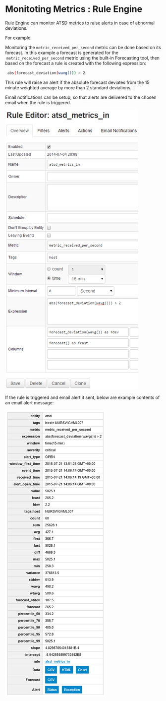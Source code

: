 # Monitoting Metrics : Rule Engine


Rule Engine can monitor ATSD metrics to raise alerts in case of abnormal
deviations.

For example:

Monitoring the `metric_received_per_second` metric can be done based on
its forecast. In this example a forecast is generated for the
 `metric_received_per_second` metric using the built-in Forecasting
tool, then based on the forecast a rule is created with the following
expression:

```sh
 abs(forecast_deviation(wavg())) > 2                                      
```

This rule will raise an alert if the absolute forecast deviates from the
15 minute weighted average by more than 2 standard deviations.

Email notifications can be setup, so that alerts are delivered to the
chosen email when the rule is triggered.

![](images/rule_engine_atsd_jmx1.png "rule_engine_atsd_jmx")

If the rule is triggered and email alert it sent, below are example
contents of an email alert message:

![](images/alert_message_email.png "alert_message_email")